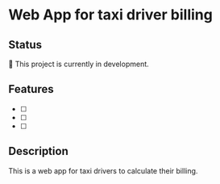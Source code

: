 # Web App for taxi driver billing

## Status

:construction: This project is currently in development.

## Features

- [ ]
- [ ]
- [ ]

## Description

This is a web app for taxi drivers to calculate their billing.

